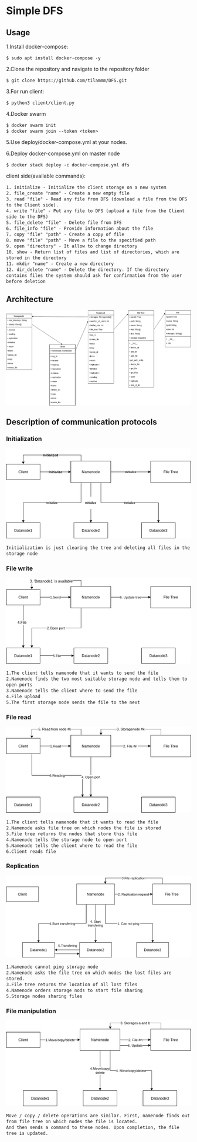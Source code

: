 # Simple DFS

## Usage
1.Install docker-compose:
```
$ sudo apt install docker-compose -y
```
2.Clone the repository and navigate to the repository folder
```
$ git clone https://github.com/tilammm/DFS.git
```
3.For run client:
```
$ python3 client/client.py
```
4.Docker swarm
```
$ docker swarm init
$ docker swarm join --token <token>
```
5.Use deploy/docker-compose.yml at your nodes. 

6.Deploy docker-compose.yml on master node
```
$ docker stack deploy -c docker-compose.yml dfs
```
client side(available commands):
```
1. initialize - Initialize the client storage on a new system
2. file_create "name" - Create a new empty file
3. read "file" - Read any file from DFS (download a file from the DFS to the Client side).
4. write "file" - Put any file to DFS (upload a file from the Client side to the DFS)
5. file_delete "file" - Delete file from DFS
6. file_info "file" - Provide information about the file
7. copy "file" "path" - Create a copy of file 
8. move "file" "path" - Move a file to the specified path
9. open "directory" - It allow to change directory
10. show - Return list of files and list of directories, which are stored in the directory
11. mkdir "name" - Create a new directory
12. dir_delete "name" - Delete the directory. If the directory contains files the system should ask for confirmation from the user before deletion
```

## Architecture

![](src/DFS.png?raw=true)


## Description of communication protocols

### Initialization
![](src/Initialize.png?raw=true)
```
Initialization is just clearing the tree and deleting all files in the storage node
```

### File write
![](src/Send_file.png?raw=true)
```
1.The client tells namenode that it wants to send the file
2.Namenode finds the two most suitable storage node and tells them to open ports
3.Namenode tells the client where to send the file
4.File upload
5.The first storage node sends the file to the next
```

### File read
![](src/Reading.png?raw=true)

```
1.The client tells namenode that it wants to read the file
2.Namenode asks file tree on which nodes the file is stored
3.File tree returns the nodes that store this file
4.Namenode tells the storage node to open port
5.Namenode tells the client where to read the file 
6.Client reads file
```
### Replication
![](src/Replication.png?raw=true)
```
1.Namenode cannot ping storage node
2.Namenode asks the file tree on which nodes the lost files are stored.
3.File tree returns the location of all lost files
4.Namenode orders storage nods to start file sharing
5.Storage nodes sharing files
```


### File manipulation
![](src/File_manipulation.png?raw=true)

```
Move / copy / delete operations are similar. First, namenode finds out from file tree on which nodes the file is located.
And then sends a command to these nodes. Upon completion, the file tree is updated.
```
